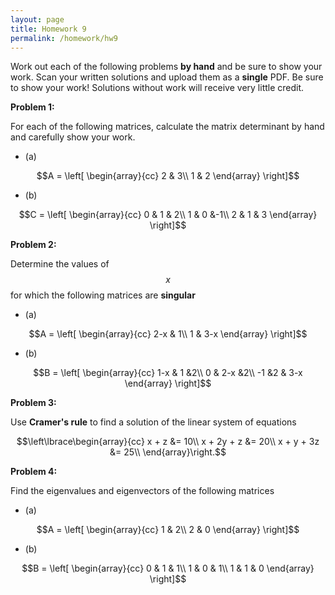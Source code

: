 ```yaml
---
layout: page
title: Homework 9
permalink: /homework/hw9
---
```


Work out each of the following problems **by hand** and be sure to show your work.  Scan your written solutions and upload them as a **single** PDF.
Be sure to show your work!  Solutions without work will receive very little credit.

**Problem 1:**

For each of the following matrices, calculate the matrix determinant by hand and carefully show your work.

* (a)

$$A = \left[
\begin{array}{cc}
2 & 3\\
1 & 2
\end{array}
\right]$$

* (b)

$$C = \left[
\begin{array}{cc}
0 & 1 & 2\\
1 & 0 &-1\\
2 & 1 & 3
\end{array}
\right]$$

**Problem 2:**

Determine the values of $$x$$ for which the following matrices are **singular**

* (a)

$$A = \left[
\begin{array}{cc}
2-x & 1\\
1 & 3-x
\end{array}
\right]$$

* (b)

$$B = \left[
\begin{array}{cc}
1-x & 1 &2\\
0 & 2-x &2\\
-1 &2 & 3-x
\end{array}
\right]$$

**Problem 3:**

Use **Cramer's rule** to find a solution of the linear system of equations

$$\left\lbrace\begin{array}{cc}
x + z &= 10\\
x + 2y + z &= 20\\
x + y + 3z &= 25\\
\end{array}\right.$$

**Problem 4:**

Find the eigenvalues and eigenvectors of the following matrices

* (a)

$$A = \left[
\begin{array}{cc}
1 & 2\\
2 & 0
\end{array}
\right]$$

* (b)

$$B = \left[
\begin{array}{cc}
0 & 1 & 1\\
1 & 0 & 1\\
1 & 1 & 0
\end{array}
\right]$$


